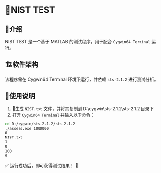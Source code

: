 
# 🚀NIST TEST

## 📌介绍
NIST TEST 是一个基于 MATLAB 的测试程序，用于配合 `Cygwin64 Terminal` 运行。

## 🏗️软件架构
该程序需在 Cygwin64 Terminal 环境下运行，并依赖 `sts-2.1.2` 进行测试分析。


## 📖使用说明
1. 📄生成 `NIST.txt` 文件，并将其复制到 D:\cygwin\sts-2.1.2\sts-2.1.2 目录下
2. 打开 `Cygwin64 Terminal` 并输入以下命令：
```sh
cd D:/cygwin/sts-2.1.2/sts-2.1.2
./assess.exe 1000000
0
NIST.txt
1
0
100
0
```
✅ 运行成功后，即可获得测试结果！ 🎯